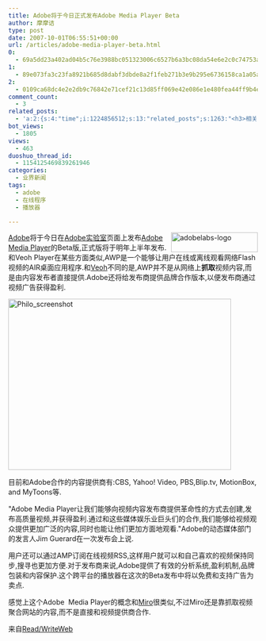 ```yaml
---
title: Adobe将于今日正式发布Adobe Media Player Beta
author: 摩摩诘
type: post
date: 2007-10-01T06:55:51+00:00
url: /articles/adobe-media-player-beta.html
0:
  - 69a5dd23a402ad04b5c76e3988bc051323006c6527b6a3bc08da54e6e2c0c74753ac95be176b1959284fa8fb180a29dd
1:
  - 89e073fa3c23fa8921b685d8dabf3dbde8a2f1feb271b3e9b295e6736158ca1a05ae092ffe8b54595dd04ca2b655d3b5
2:
  - 0109ca68dc4e2e2db9c76842e71cef21c13d85ff069e42e086e1e480fea44ff9b4e31b430e0b5f505afe8ac435bc08b6
comment_count:
  - 3
related_posts:
  - 'a:2:{s:4:"time";i:1224856512;s:13:"related_posts";s:1263:"<h3>相关日志</h3><ul class="related_post"><li><a href="http://www.digglife.cn/articles/adobe-share-annouced.html" title="Adobe发布文档共享服务Adobe Share">Adobe发布文档共享服务Adobe Share</a></li><li><a href="http://www.digglife.cn/articles/custom-flv-video-player.html" title="给博客打造个性化的FLV视频播放器.">给博客打造个性化的FLV视频播放器.</a></li><li><a href="http://www.digglife.cn/articles/listen-mp3-with-google-flash-player.html" title="小技巧:使用Google Flash Player播放在线音乐">小技巧:使用Google Flash Player播放在线音乐</a></li><li><a href="http://www.digglife.cn/articles/enhance-mobile-phone-pics.html" title="如何提高手机照片的质量">如何提高手机照片的质量</a></li><li><a href="http://www.digglife.cn/articles/air-applications-for-bloggers.html" title="适合博客使用的7个Adobe AIR程序">适合博客使用的7个Adobe AIR程序</a></li><li><a href="http://www.digglife.cn/articles/improve-your-image-online.html" title="在线一键优化你的照片">在线一键优化你的照片</a></li><li><a href="http://www.digglife.cn/articles/prism-extension.html" title="Prism扩展:将Web应用桌面化">Prism扩展:将Web应用桌面化</a></li></ul>";}'
bot_views:
  - 1805
views:
  - 463
duoshuo_thread_id:
  - 1154125469839261946
categories:
  - 业界新闻
tags:
  - adobe
  - 在线程序
  - 播放器

---
```

[ <img id="id" height="40" alt="adobelabs-logo" src="https://www.digglife.net/wp-content/uploads/3/379/2007/10/adobelabs-logo-thumb.jpg" width="175" align="right" />Adobe][1]将于今日在<a title="Adobe实验室" href="http://labs.adobe.com" target="_blank">Adobe实验室</a>页面上发布[Adobe Media Player][2]的Beta版,正式版将于明年上半年发布.和Veoh Player在某些方面类似,AWP是一个能够让用户在线或离线观看网络Flash视频的AIR桌面应用程序.和<a title="Veoh" href="http://www.veoh.com/" target="_blank">Veoh</a>不同的是,AWP并不是从网络上**抓取**视频内容,而是由内容发布者直接提供.Adobe还将给发布商提供品牌合作版本,以便发布商通过视频广告获得盈利.

<!--more-->

[<img id="id" height="345" alt="Philo_screenshot" src="https://www.digglife.net/wp-content/uploads/3/379/2007/10/philo-screenshot-thumb.jpg" width="450" />][3] 

目前和Adobe合作的内容提供商有:CBS, Yahoo! Video, PBS,Blip.tv, MotionBox, and MyToons等.

"Adobe Media Player让我们能够向视频内容发布商提供革命性的方式去创建,发布高质量视频,并获得盈利.通过和这些媒体娱乐业巨头们的合作,我们能够给视频观众提供更加广泛的内容,同时也能让他们更加方面地观看."Adobe的动态媒体部门的发言人Jim Guerard在一次发布会上说.

用户还可以通过AMP订阅在线视频RSS,这样用户就可以和自己喜欢的视频保持同步,搜寻也更加方便.对于发布商来说,Adobe提供了有效的分析系统,盈利机制,品牌包装和内容保护.这个跨平台的播放器在这次的Beta发布中将以免费和支持广告为卖点.

感觉上这个Adobe&#xA0; Media Player的概念和<a title="Miro" href="http://www.getmiro.com/" target="_blank">Miro</a>很类似,不过Miro还是靠抓取视频聚合网站的内容,而不是直接和视频提供商合作.

来自<a title="Read/WriteWeb" href="http://www.readwriteweb.com/archives/adobe_media_player_released.php" target="_blank">Read/WriteWeb</a>

 [1]: https://www.digglife.net/wp-content/uploads/3/379/2007/10/adobelabs-logo.jpg
 [2]: http://labs.adobe.com/wiki/index.php/Media_Player
 [3]: https://www.digglife.net/wp-content/uploads/3/379/2007/10/philo-screenshot.jpg
